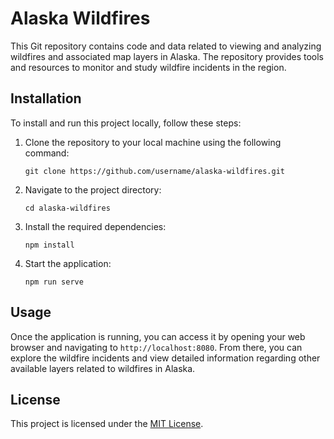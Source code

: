 # Alaska Wildfires

This Git repository contains code and data related to viewing and analyzing wildfires and associated map layers in Alaska. The repository provides tools and resources to monitor and study wildfire incidents in the region.

## Installation

To install and run this project locally, follow these steps:

1. Clone the repository to your local machine using the following command:

   ```
   git clone https://github.com/username/alaska-wildfires.git
   ```

2. Navigate to the project directory:

   ```
   cd alaska-wildfires
   ```

3. Install the required dependencies:

   ```
   npm install
   ```

4. Start the application:

   ```
   npm run serve
   ```

## Usage

Once the application is running, you can access it by opening your web browser and navigating to `http://localhost:8080`. From there, you can explore the wildfire incidents and view detailed information regarding other available layers related to wildfires in Alaska.

## License

This project is licensed under the [MIT License](LICENSE).
